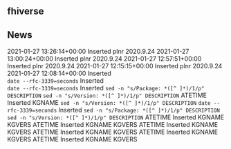 ## fhiverse

## News
2021-01-27 13:26:14+00:00 Inserted plnr 2020.9.24
2021-01-27 13:00:24+00:00 Inserted plnr 2020.9.24
2021-01-27 12:57:51+00:00 Inserted plnr 2020.9.24
2021-01-27 12:15:15+00:00 Inserted plnr 2020.9.24
2021-01-27 12:08:14+00:00 Inserted  
`date --rfc-3339=seconds` Inserted  
`date --rfc-3339=seconds` Inserted `sed -n "s/Package: *([^ ]*)/1/p" DESCRIPTION` `sed -n "s/Version: *([^ ]*)/1/p" DESCRIPTION`
ATETIME Inserted KGNAME `sed -n "s/Version: *([^ ]*)/1/p" DESCRIPTION`
`date --rfc-3339=seconds` Inserted `sed -n "s/Package: *([^ ]*)/1/p" DESCRIPTION` `sed -n "s/Version: *([^ ]*)/1/p" DESCRIPTION`
ATETIME Inserted KGNAME KGVERS
ATETIME Inserted KGNAME KGVERS
ATETIME Inserted KGNAME KGVERS
ATETIME Inserted KGNAME KGVERS
ATETIME Inserted KGNAME KGVERS
ATETIME Inserted KGNAME KGVERS

